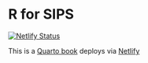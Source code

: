 # R for SIPS

[![Netlify Status](https://api.netlify.com/api/v1/badges/7309c910-a110-468b-8c70-22aa55e2d4b9/deploy-status)](https://app.netlify.com/sites/r-tutorial-lightbridge/deploys)

This is a [Quarto book](https://quarto.org/docs/books/) deploys via [Netlify](https://r-tutorial-lightbridge.netlify.app)

